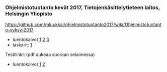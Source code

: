 ### Ohjelmistotuotanto kevät 2017, Tietojenkäsittelytieteen laitos, Helsingin Yliopisto

<https://github.com/mluukkai/ohjelmistotuotanto2017/wiki/Ohjelmistotuotanto-syksy-2017>

* luentokalvot [1](https://github.com/mluukkai/ohjelmistotuotanto2017/blob/master/kalvot/luento1.pdf?raw=true) [2](https://github.com/mluukkai/ohjelmistotuotanto2017/blob/master/kalvot/luento2.pdf?raw=true) [3](https://github.com/mluukkai/ohjelmistotuotanto2017/blob/master/kalvot/luento3.pdf?raw=true) 
* laskarit: [1](https://github.com/mluukkai/ohjelmistotuotanto2017/blob/master/laskarit/1.md) 

Testilinkit (pdf aukeaa suoraan selaimessa)
* luentokalvot 
[1](https://juhapekkamoilanen.github.io/ohjelmistotuotanto2017/kalvot/luento1.pdf) 
[2](https://juhapekkamoilanen.github.io/ohjelmistotuotanto2017/kalvot/luento2.pdf)
